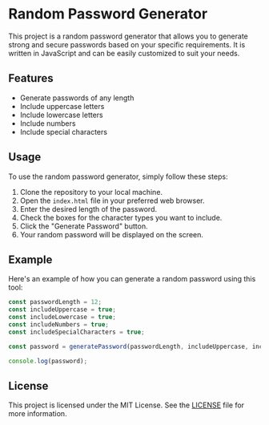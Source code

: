 # Random Password Generator

This project is a random password generator that allows you to generate strong and secure passwords based on your specific requirements. It is written in JavaScript and can be easily customized to suit your needs.

## Features

- Generate passwords of any length
- Include uppercase letters
- Include lowercase letters
- Include numbers
- Include special characters

## Usage

To use the random password generator, simply follow these steps:

1. Clone the repository to your local machine.
2. Open the `index.html` file in your preferred web browser.
3. Enter the desired length of the password.
4. Check the boxes for the character types you want to include.
5. Click the "Generate Password" button.
6. Your random password will be displayed on the screen.

## Example

Here's an example of how you can generate a random password using this tool:

```javascript
const passwordLength = 12;
const includeUppercase = true;
const includeLowercase = true;
const includeNumbers = true;
const includeSpecialCharacters = true;

const password = generatePassword(passwordLength, includeUppercase, includeLowercase, includeNumbers, includeSpecialCharacters);

console.log(password);
```

## License

This project is licensed under the MIT License. See the [LICENSE](LICENSE) file for more information.
